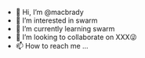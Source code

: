 - 👋 Hi, I’m @macbrady
- 👀 I’m interested in swarm
- 🌱 I’m currently learning swarm
- 💞️ I’m looking to collaborate on XXX😜
- 📫 How to reach me ...

<!---
macbrady/macbrady is a ✨ special ✨ repository because its `README.md` (this file) appears on your GitHub profile.
You can click the Preview link to take a look at your changes.
--->
